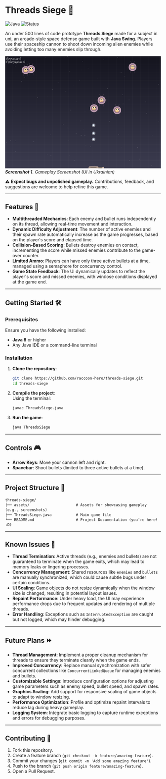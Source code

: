 # Threads Siege 🚀  

![Java](https://img.shields.io/badge/Java-8+-blue?logo=java&logoColor=white)
![Status](https://img.shields.io/badge/Status-Prototype-yellow)

An under 500 lines of code prototype **Threads Siege** made for a subject in uni, an arcade-style space defense game built with **Java Swing**. Players use their spaceship cannon to shoot down incoming alien enemies while avoiding letting too many enemies slip through.  

![Gameplay Screenshot](assets/gameplay-screenshot.png)  
_**Screenshot 1.** Gameplay Screenshot (UI in Ukrainian)_

⚠️ **Expect bugs and unpolished gameplay.** Contributions, feedback, and suggestions are welcome to help refine this game.  

---

## Features 🌟  

- **Multithreaded Mechanics**: Each enemy and bullet runs independently on its thread, allowing real-time movement and interaction.  
- **Dynamic Difficulty Adjustment**: The number of active enemies and their spawn rate automatically increase as the game progresses, based on the player's score and elapsed time.  
- **Collision-Based Scoring**: Bullets destroy enemies on contact, incrementing the score while missed enemies contribute to the game-over counter.  
- **Limited Ammo**: Players can have only three active bullets at a time, managed using a semaphore for concurrency control.  
- **Game State Feedback**: The UI dynamically updates to reflect the player's score and missed enemies, with win/lose conditions displayed at the game end.  

---

## Getting Started 🛠️  

### Prerequisites  

Ensure you have the following installed:  

- **Java 8** or higher  
- Any Java IDE or a command-line terminal  

### Installation  

1. **Clone the repository**:  
   ```bash  
   git clone https://github.com/raccoon-hero/threads-siege.git  
   cd threads-siege  
   ```  

2. **Compile the project**:  
   Using the terminal:  
   ```bash  
   javac ThreadsSiege.java  
   ```  

3. **Run the game**:  
   ```bash  
   java ThreadsSiege  
   ```  

---

## Controls 🎮  

- **Arrow Keys**: Move your cannon left and right.  
- **Spacebar**: Shoot bullets (limited to three active bullets at a time).  

---

## Project Structure 📂  

```plaintext  
threads-siege/  
├── assets/                     # Assets for showcasing gameplay (e.g., screenshots)  
├── ThreadsSiege.java           # Main game file  
└── README.md                   # Project Documentation (you’re here! :D)  
```  

---

## Known Issues 👾  

- **Thread Termination**: Active threads (e.g., enemies and bullets) are not guaranteed to terminate when the game exits, which may lead to memory leaks or lingering processes.  
- **Concurrency Management**: Shared resources like `enemies` and `bullets` are manually synchronized, which could cause subtle bugs under certain conditions.  
- **UI Scaling**: Game objects do not resize dynamically when the window size is changed, resulting in potential layout issues.  
- **Repaint Performance**: Under heavy load, the UI may experience performance drops due to frequent updates and rendering of multiple threads.  
- **Error Handling**: Exceptions such as `InterruptedException` are caught but not logged, which may hinder debugging.  

---

## Future Plans ⏩  

- **Thread Management**: Implement a proper cleanup mechanism for threads to ensure they terminate cleanly when the game ends.  
- **Improved Concurrency**: Replace manual synchronization with safer concurrent collections like `ConcurrentLinkedQueue` for managing enemies and bullets.  
- **Customizable Settings**: Introduce configuration options for adjusting game parameters such as enemy speed, bullet speed, and spawn rates.  
- **Graphics Scaling**: Add support for responsive scaling of game objects to adapt to window resizing.  
- **Performance Optimization**: Profile and optimize repaint intervals to reduce lag during heavy gameplay.  
- **Logging System**: Integrate basic logging to capture runtime exceptions and errors for debugging purposes.  

---

## Contributing 🤝  

1. Fork this repository.  
2. Create a feature branch (`git checkout -b feature/amazing-feature`).  
3. Commit your changes (`git commit -m 'Add some amazing feature'`).  
4. Push to the branch (`git push origin feature/amazing-feature`).  
5. Open a Pull Request. 

